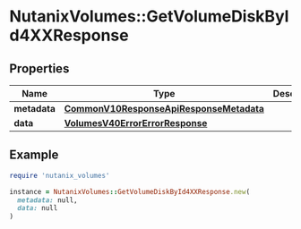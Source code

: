 # NutanixVolumes::GetVolumeDiskById4XXResponse

## Properties

| Name | Type | Description | Notes |
| ---- | ---- | ----------- | ----- |
| **metadata** | [**CommonV10ResponseApiResponseMetadata**](CommonV10ResponseApiResponseMetadata.md) |  | [optional] |
| **data** | [**VolumesV40ErrorErrorResponse**](VolumesV40ErrorErrorResponse.md) |  | [optional] |

## Example

```ruby
require 'nutanix_volumes'

instance = NutanixVolumes::GetVolumeDiskById4XXResponse.new(
  metadata: null,
  data: null
)
```

